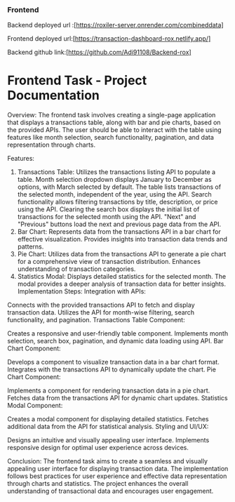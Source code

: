 ### Frontend 
Backend deployed url :[https://roxiler-server.onrender.com/combineddata]

Frontend deployed url:[https://transaction-dashboard-rox.netlify.app/]

Backend github link:[https://github.com/Adi91108/Backend-rox]

# Frontend Task - Project Documentation


Overview:
The frontend task involves creating a single-page application that displays a transactions table, along with bar and pie charts, based on the provided APIs. The user should be able to interact with the table using features like month selection, search functionality, pagination, and data representation through charts.

Features:
1. Transactions Table:
Utilizes the transactions listing API to populate a table.
Month selection dropdown displays January to December as options, with March selected by default.
The table lists transactions of the selected month, independent of the year, using the API.
Search functionality allows filtering transactions by title, description, or price using the API.
Clearing the search box displays the initial list of transactions for the selected month using the API.
"Next" and "Previous" buttons load the next and previous page data from the API.
2. Bar Chart:
Represents data from the transactions API in a bar chart for effective visualization.
Provides insights into transaction data trends and patterns.
3. Pie Chart:
Utilizes data from the transactions API to generate a pie chart for a comprehensive view of transaction distribution.
Enhances understanding of transaction categories.
4. Statistics Modal:
Displays detailed statistics for the selected month.
The modal provides a deeper analysis of transaction data for better insights.
Implementation Steps:
Integration with APIs:

Connects with the provided transactions API to fetch and display transaction data.
Utilizes the API for month-wise filtering, search functionality, and pagination.
Transactions Table Component:

Creates a responsive and user-friendly table component.
Implements month selection, search box, pagination, and dynamic data loading using API.
Bar Chart Component:

Develops a component to visualize transaction data in a bar chart format.
Integrates with the transactions API to dynamically update the chart.
Pie Chart Component:

Implements a component for rendering transaction data in a pie chart.
Fetches data from the transactions API for dynamic chart updates.
Statistics Modal Component:

Creates a modal component for displaying detailed statistics.
Fetches additional data from the API for statistical analysis.
Styling and UI/UX:

Designs an intuitive and visually appealing user interface.
Implements responsive design for optimal user experience across devices.

Conclusion:
The frontend task aims to create a seamless and visually appealing user interface for displaying transaction data. The implementation follows best practices for user experience and effective data representation through charts and statistics. The project enhances the overall understanding of transactional data and encourages user engagement.


